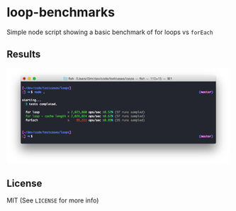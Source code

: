 # loop-benchmarks

Simple node script showing a basic benchmark of for loops vs `forEach`

## Results

![Results](https://raw.githubusercontent.com/evanlucas/loop-benchmarks/master/screenshot.png)

## License

MIT (See `LICENSE` for more info)
